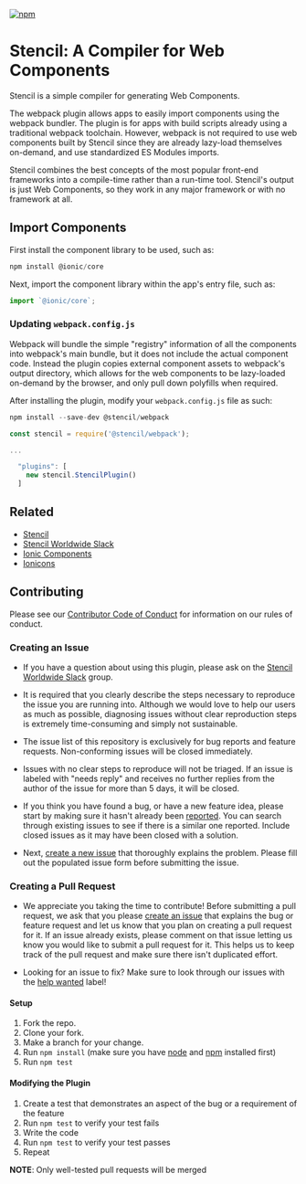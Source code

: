 [![npm][npm-badge]][npm-badge-url]
# Stencil: A Compiler for Web Components

Stencil is a simple compiler for generating Web Components.

The webpack plugin allows apps to easily import components using the webpack bundler. The plugin is for apps with build scripts already using a traditional webpack toolchain. However, webpack is not required to use web components built by Stencil since they are already lazy-load themselves on-demand, and use standardized ES Modules imports.

Stencil combines the best concepts of the most popular front-end frameworks into a compile-time rather than a run-time tool. Stencil's output is just Web Components, so they work in any major framework or with no framework at all.


## Import Components

First install the component library to be used, such as:

```js
npm install @ionic/core
```

Next, import the component library within the app's entry file, such as:

```js
import `@ionic/core`;
```


### Updating `webpack.config.js`

Webpack will bundle the simple "registry" information of all the components into webpack's main bundle, but it does not include the actual component code. Instead the plugin copies external component assets to webpack's output directory, which allows for the web components to be lazy-loaded on-demand by the browser, and only pull down polyfills when required.

After installing the plugin, modify your `webpack.config.js` file as such:

```js
npm install --save-dev @stencil/webpack
```

```js
const stencil = require('@stencil/webpack');

...

  "plugins": [
    new stencil.StencilPlugin()
  ]

```

## Related

* [Stencil](https://stenciljs.com/)
* [Stencil Worldwide Slack](https://stencil-worldwide.slack.com)
* [Ionic Components](https://www.npmjs.com/package/@ionic/core)
* [Ionicons](http://ionicons.com/)


## Contributing

Please see our [Contributor Code of Conduct](https://github.com/ionic-team/ionic/blob/master/CODE_OF_CONDUCT.md) for information on our rules of conduct.

### Creating an Issue

* If you have a question about using this plugin, please ask on the [Stencil Worldwide Slack](https://stencil-worldwide.slack.com) group.

* It is required that you clearly describe the steps necessary to reproduce the issue you are running into. Although we would love to help our users as much as possible, diagnosing issues without clear reproduction steps is extremely time-consuming and simply not sustainable.

* The issue list of this repository is exclusively for bug reports and feature requests. Non-conforming issues will be closed immediately.

* Issues with no clear steps to reproduce will not be triaged. If an issue is labeled with "needs reply" and receives no further replies from the author of the issue for more than 5 days, it will be closed.

* If you think you have found a bug, or have a new feature idea, please start by making sure it hasn't already been [reported](https://github.com/ionic-team/stencil-webpack/issues?utf8=%E2%9C%93&q=is%3Aissue). You can search through existing issues to see if there is a similar one reported. Include closed issues as it may have been closed with a solution.

* Next, [create a new issue](https://github.com/ionic-team/stencil-webpack/issues/new) that thoroughly explains the problem. Please fill out the populated issue form before submitting the issue.

### Creating a Pull Request

* We appreciate you taking the time to contribute! Before submitting a pull request, we ask that you please [create an issue](#creating-an-issue) that explains the bug or feature request and let us know that you plan on creating a pull request for it. If an issue already exists, please comment on that issue letting us know you would like to submit a pull request for it. This helps us to keep track of the pull request and make sure there isn't duplicated effort.

* Looking for an issue to fix? Make sure to look through our issues with the [help wanted](https://github.com/ionic-team/stencil-webkit/issues?q=is%3Aopen+is%3Aissue+label%3A%22help+wanted%22) label!

#### Setup

1. Fork the repo.
2. Clone your fork.
3. Make a branch for your change.
4. Run `npm install` (make sure you have [node](https://nodejs.org/en/) and [npm](http://blog.npmjs.org/post/85484771375/how-to-install-npm) installed first)
5. Run `npm test`

#### Modifying the Plugin

1. Create a test that demonstrates an aspect of the bug or a requirement of the feature
2. Run `npm test` to verify your test fails
3. Write the code
4. Run `npm test` to verify your test passes
4. Repeat

**NOTE**: Only well-tested pull requests will be merged


[npm-badge]: https://img.shields.io/npm/v/@stencil/core.svg
[npm-badge-url]: https://www.npmjs.com/package/@stencil/webpack
